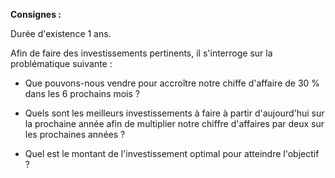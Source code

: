 **Consignes :**


Durée d'existence 1 ans.

Afin de faire des investissements pertinents, il s'interroge sur la problématique suivante :

- Que pouvons-nous vendre pour accroître notre chiffe d'affaire de 30 % dans les 6 prochains mois ?

- Quels sont les meilleurs investissements à faire à partir d'aujourd'hui sur la prochaine année afin de multiplier notre chiffre d'affaires par deux sur les prochaines années ?

- Quel est le montant de l'investissement optimal pour atteindre l'objectif ?
